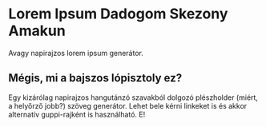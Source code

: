 # Lorem Ipsum Dadogom Skezony Amakun
Avagy napirajzos lorem ipsum generátor.

## Mégis, mi a bajszos lópisztoly ez?
Egy kizárólag napirajzos hangutánzó szavakból dolgozó plészholder (miért, a helyőrző jobb?) szöveg generátor. Lehet bele kérni linkeket is és akkor alternatív guppi-rajként is használható. E!
